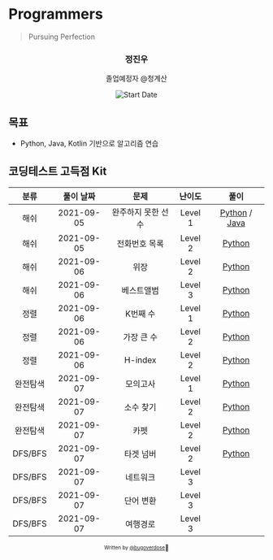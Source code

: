 # Programmers

> Pursuing Perfection

<div align="center">

<h3> 정진우 </h3>
<p> 졸업예정자 @청계산</p>

![Start Date](https://img.shields.io/badge/Start%20Date-2021--09--05-23d16b.svg)

</div>

## 목표

- Python, Java, Kotlin 기반으로 알고리즘 연습

## 코딩테스트 고득점 Kit

|   분류   | 풀이 날짜  |        문제        | 난이도  |                    풀이                     |
| :------: | :--------: | :----------------: | :-----: | :-----------------------------------------: |
|   해쉬   | 2021-09-05 | 완주하지 못한 선수 | Level 1 | [Python](hash/01.py) / [Java](hash/01.java) |
|   해쉬   | 2021-09-05 |   전화번호 목록    | Level 2 |            [Python](hash/02.py)             |
|   해쉬   | 2021-09-06 |        위장        | Level 2 |            [Python](hash/03.py)             |
|   해쉬   | 2021-09-06 |     베스트앨범     | Level 3 |            [Python](hash/04.py)             |
|   정렬   | 2021-09-06 |      K번째 수      | Level 1 |            [Python](sort/01.py)             |
|   정렬   | 2021-09-06 |     가장 큰 수     | Level 2 |            [Python](sort/02.py)             |
|   정렬   | 2021-09-06 |      H-index       | Level 2 |            [Python](sort/03.py)             |
| 완전탐색 | 2021-09-07 |      모의고사      | Level 1 |            [Python](brute/01.py)            |
| 완전탐색 | 2021-09-07 |     소수 찾기      | Level 2 |            [Python](brute/02.py)            |
| 완전탐색 | 2021-09-07 |        카펫        | Level 2 |            [Python](brute/03.py)            |
| DFS/BFS  | 2021-09-07 |     타겟 넘버      | Level 2 |           [Python](dfs-bfs/01.py)           |
| DFS/BFS  | 2021-09-07 |      네트워크      | Level 3 |                                             |
| DFS/BFS  | 2021-09-07 |     단어 변환      | Level 3 |                                             |
| DFS/BFS  | 2021-09-07 |      여행경로      | Level 3 |                                             |

<div align="center">

<sub><sup>Written by <a href="https://github.com/bugoverdose">@bugoverdose</a></sup></sub><small>🍕</small>

</div>
